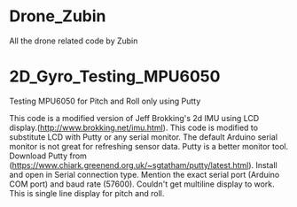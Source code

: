 # Drone_Zubin

All the drone related code by Zubin


# 2D_Gyro_Testing_MPU6050
Testing MPU6050 for Pitch and  Roll only using Putty

This code is a modified version of Jeff Brokking's 2d IMU using LCD display.(http://www.brokking.net/imu.html).
This code is modified to substitute LCD with Putty or any serial monitor. The default Arduino serial monitor is not great for refreshing sensor data. Putty is a better monitor tool.
Download Putty from (https://www.chiark.greenend.org.uk/~sgtatham/putty/latest.html).
Install and open in Serial connection type. Mention the exact serial port (Arduino COM port) and baud rate (57600).
Couldn't get multiline display to work. This is single line display for pitch and roll.
